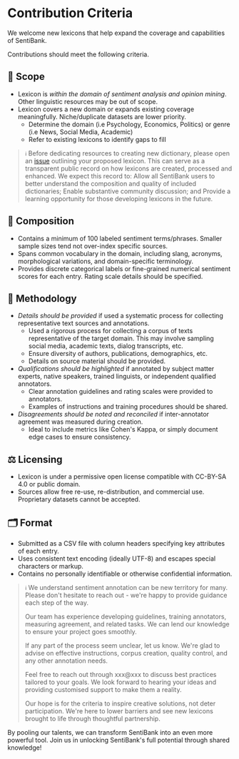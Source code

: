# Contribution Criteria

We welcome new lexicons that help expand the coverage and capabilities of SentiBank. 

Contributions should meet the following criteria.

## 🎯 Scope 
- Lexicon is *within the domain of sentiment analysis and opinion mining*. Other linguistic resources may be out of scope.
- Lexicon covers a new domain or expands existing coverage meaningfully. Niche/duplicate datasets are lower priority.
  - Determine the domain (i.e Psychology, Economics, Politics) or genre (i.e News, Social Media, Academic) 
  - Refer to existing lexicons to identify gaps to fill  

> ``ℹ️`` Before dedicating resources to creating new dictionary, please open an [issue](https://github.com/socius-org/sentibank/issues) outlining your proposed lexicon. This can serve as a transparent public record on how lexicons are created, processed and enhanced. We expect this record to: Allow all SentiBank users to better understand the composition and quality of included dictionaries; Enable substantive community discussion; and Provide a learning opportunity for those developing lexicons in the future.

## 📝 Composition 
- Contains a minimum of 100 labeled sentiment terms/phrases. Smaller sample sizes tend not over-index specific sources.
- Spans common vocabulary in the domain, including slang, acronyms, morphological variations, and domain-specific terminology.
- Provides discrete categorical labels or fine-grained numerical sentiment scores for each entry. Rating scale details should be specified.

## 🔬 Methodology 
- *Details should be provided* if used a systematic process for collecting representative text sources and annotations.
  - Used a rigorous process for collecting a corpus of texts representative of the target domain. This may involve sampling social media, academic texts, dialog transcripts, etc.
  - Ensure diversity of authors, publications, demographics, etc. 
  - Details on source material should be provided.
- *Qualifications should be highlighted* if annotated by subject matter experts, native speakers, trained linguists, or independent qualified annotators.
  - Clear annotation guidelines and rating scales were provided to annotators.
  - Examples of instructions and training procedures should be shared. 
- *Disagreements should be noted and reconciled* if inter-annotator agreement was measured during creation.
  - Ideal to include metrics like Cohen's Kappa, or simply document edge cases to ensure consistency. 

## ⚖️ Licensing 
- Lexicon is under a permissive open license compatible with CC-BY-SA 4.0 or public domain.
- Sources allow free re-use, re-distribution, and commercial use. Proprietary datasets cannot be accepted.

## 🗂️ Format 
- Submitted as a CSV file with column headers specifying key attributes of each entry.
- Uses consistent text encoding (ideally UTF-8) and escapes special characters or markup.
- Contains no personally identifiable or otherwise confidential information.


>  ``ℹ️`` We understand sentiment annotation can be new territory for many. Please don't hesitate to reach out - we're happy to provide guidance each step of the way.
> 
> Our team has experience developing guidelines, training annotators, measuring agreement, and related tasks. We can lend our knowledge to ensure your project goes smoothly.
> 
> If any part of the process seem unclear, let us know. We're glad to advise on effective instructions, corpus creation, quality control, and any other annotation needs.
> 
> Feel free to reach out through xxx@xxx to discuss best practices tailored to your goals. We look forward to hearing your ideas and providing customised support to make them a reality.
> 
> Our hope is for the criteria to inspire creative solutions, not deter participation. We're here to lower barriers and see new lexicons brought to life through thoughtful partnership.


By pooling our talents, we can transform SentiBank into an even more powerful tool. Join us in unlocking SentiBank's full potential through shared knowledge!
